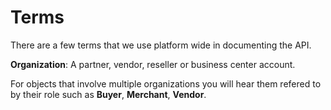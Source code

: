 # Terms
There are a few terms that we use platform wide in documenting the API. 

**Organization**: A partner, vendor, reseller or business center account.

For objects that involve multiple organizations you will hear them refered to by their role such as **Buyer**, **Merchant**, **Vendor**.

